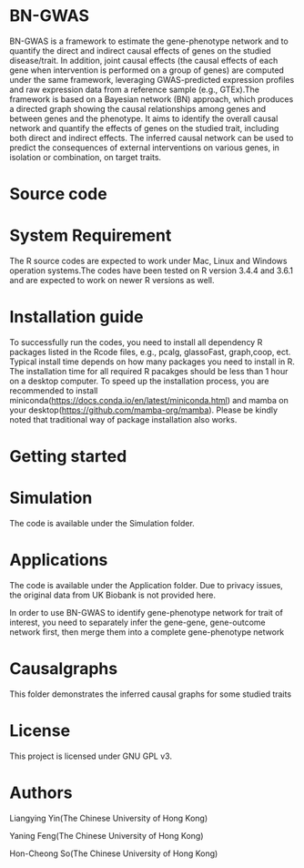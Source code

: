 # BN-GWAS
BN-GWAS is a framework to estimate the gene-phenotype network and to quantify the direct and indirect causal effects of genes on the studied disease/trait. In addition, joint causal effects (the causal effects of each gene when intervention is performed on a group of genes) are computed under the same framework, leveraging GWAS-predicted expression profiles and raw expression data from a reference sample (e.g., GTEx).The framework is based on a Bayesian network (BN) approach, which produces a directed graph showing the causal relationships among genes and between genes and the phenotype. It aims to identify the overall causal network and quantify the effects of genes on the studied trait, including both direct and indirect effects. The inferred causal network can be used to predict the consequences of external interventions on various genes, in isolation or combination, on target traits. 

# Source code
# System Requirement
The R source codes are expected to work under Mac, Linux and Windows operation systems.The codes have been tested on R version 3.4.4 and 3.6.1 and are expected to work on newer R versions as well. 
# Installation guide
To successfully run the codes, you need to install all dependency R packages listed in the Rcode files, e.g., pcalg, glassoFast, graph,coop, ect. Typical install time depends on how many packages you need to install in R. The installation time for all required R pacakges should be less than 1 hour on a desktop computer. To speed up the installation process, you are recommended to install miniconda(https://docs.conda.io/en/latest/miniconda.html) and mamba on your desktop(https://github.com/mamba-org/mamba). Please be kindly noted that traditional way of package installation also works.

# Getting started 
# Simulation
The code is available under the Simulation folder. 

# Applications
The code is available under the Application folder. Due to privacy issues, the original data from UK Biobank is not provided here.

In order to use BN-GWAS to identify gene-phenotype network for trait of interest, you need to separately infer the gene-gene, gene-outcome network first, then merge them into a complete gene-phenotype network

# Causalgraphs
This folder demonstrates the inferred causal graphs for some studied traits

# License
This project is licensed under GNU GPL v3.

# Authors
Liangying Yin(The Chinese University of Hong Kong)

Yaning Feng(The Chinese University of Hong Kong)

Hon-Cheong So(The Chinese University of Hong Kong)
